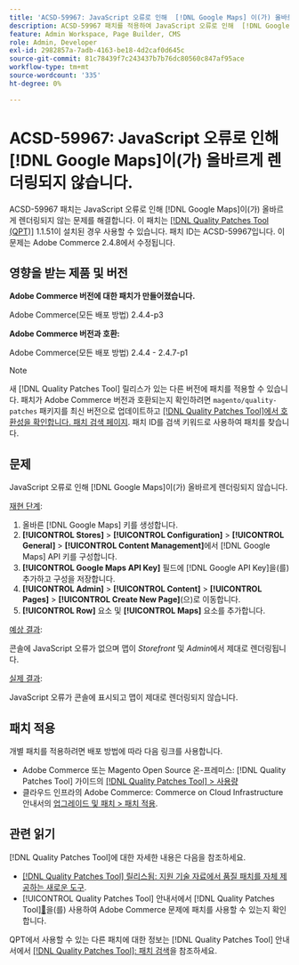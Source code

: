 ```yaml
---
title: 'ACSD-59967: JavaScript 오류로 인해  [!DNL Google Maps] 이(가) 올바르게 렌더링되지 않습니다.'
description: ACSD-59967 패치를 적용하여 JavaScript 오류로 인해  [!DNL Google Maps] 이(가) 올바르게 렌더링되지 않는 Adobe Commerce 문제를 해결합니다.
feature: Admin Workspace, Page Builder, CMS
role: Admin, Developer
exl-id: 2982857a-7adb-4163-be18-4d2caf0d645c
source-git-commit: 81c78439f7c243437b7b76dc80560c847af95ace
workflow-type: tm+mt
source-wordcount: '335'
ht-degree: 0%

---
```


# ACSD-59967: JavaScript 오류로 인해 [!DNL Google Maps]이(가) 올바르게 렌더링되지 않습니다.

ACSD-59967 패치는 JavaScript 오류로 인해 [!DNL Google Maps]이(가) 올바르게 렌더링되지 않는 문제를 해결합니다. 이 패치는 [[!DNL Quality Patches Tool (QPT)]](https://experienceleague.adobe.com/en/docs/commerce-knowledge-base/kb/announcements/commerce-announcements/magento-quality-patches-released-new-tool-to-self-serve-quality-patches) 1.1.51이 설치된 경우 사용할 수 있습니다. 패치 ID는 ACSD-59967입니다. 이 문제는 Adobe Commerce 2.4.8에서 수정됩니다.

## 영향을 받는 제품 및 버전

**Adobe Commerce 버전에 대한 패치가 만들어졌습니다.**

Adobe Commerce(모든 배포 방법) 2.4.4-p3

**Adobe Commerce 버전과 호환:**

Adobe Commerce(모든 배포 방법) 2.4.4 - 2.4.7-p1

>[!NOTE]
>
>새 [!DNL Quality Patches Tool] 릴리스가 있는 다른 버전에 패치를 적용할 수 있습니다. 패치가 Adobe Commerce 버전과 호환되는지 확인하려면 `magento/quality-patches` 패키지를 최신 버전으로 업데이트하고 [[!DNL Quality Patches Tool]에서 호환성을 확인합니다. 패치 검색 페이지](https://experienceleague.adobe.com/tools/commerce-quality-patches/index.html). 패치 ID를 검색 키워드로 사용하여 패치를 찾습니다.

## 문제

JavaScript 오류로 인해 [!DNL Google Maps]이(가) 올바르게 렌더링되지 않습니다.

<u>재현 단계</u>:

1. 올바른 [!DNL Google Maps] 키를 생성합니다.
1. **[!UICONTROL Stores]** > **[!UICONTROL Configuration]** > **[!UICONTROL General]** > **[!UICONTROL Content Management]**&#x200B;에서 [!DNL Google Maps] API 키를 구성합니다.
1. **[!UICONTROL Google Maps API Key]** 필드에 [!DNL Google API Key]을(를) 추가하고 구성을 저장합니다.
1. **[!UICONTROL Admin]** > **[!UICONTROL Content]** > **[!UICONTROL Pages]** > **[!UICONTROL Create New Page]**(으)로 이동합니다.
1. **[!UICONTROL Row]** 요소 및 **[!UICONTROL Maps]** 요소를 추가합니다.

<u>예상 결과</u>:

콘솔에 JavaScript 오류가 없으며 맵이 *Storefront* 및 *Admin*&#x200B;에서 제대로 렌더링됩니다.

<u>실제 결과</u>:

JavaScript 오류가 콘솔에 표시되고 맵이 제대로 렌더링되지 않습니다.

## 패치 적용

개별 패치를 적용하려면 배포 방법에 따라 다음 링크를 사용합니다.

* Adobe Commerce 또는 Magento Open Source 온-프레미스: [!DNL Quality Patches Tool] 가이드의 [[!DNL Quality Patches Tool] > 사용량](/help/tools/quality-patches-tool/usage.md)
* 클라우드 인프라의 Adobe Commerce: Commerce on Cloud Infrastructure 안내서의 [업그레이드 및 패치 > 패치 적용](https://experienceleague.adobe.com/docs/commerce-cloud-service/user-guide/develop/upgrade/apply-patches.html).

## 관련 읽기

[!DNL Quality Patches Tool]에 대한 자세한 내용은 다음을 참조하세요.

* [[!DNL Quality Patches Tool] 릴리스됨: 지원 기술 자료에서 품질 패치를 자체 제공하는 새로운 도구](https://experienceleague.adobe.com/en/docs/commerce-knowledge-base/kb/announcements/commerce-announcements/magento-quality-patches-released-new-tool-to-self-serve-quality-patches).
* [!UICONTROL Quality Patches Tool] 안내서에서  [!DNL Quality Patches Tool][&#128279;](/help/tools/quality-patches-tool/patches-available-in-qpt/check-patch-for-magento-issue-with-magento-quality-patches.md)을(를) 사용하여 Adobe Commerce 문제에 패치를 사용할 수 있는지 확인합니다.


QPT에서 사용할 수 있는 다른 패치에 대한 정보는 [!DNL Quality Patches Tool] 안내서에서 [[!DNL Quality Patches Tool]: 패치 검색](https://experienceleague.adobe.com/tools/commerce-quality-patches/index.html)을 참조하세요.
